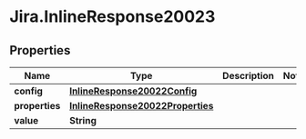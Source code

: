 # Jira.InlineResponse20023

## Properties

Name | Type | Description | Notes
------------ | ------------- | ------------- | -------------
**config** | [**InlineResponse20022Config**](InlineResponse20022Config.md) |  | 
**properties** | [**InlineResponse20022Properties**](InlineResponse20022Properties.md) |  | 
**value** | **String** |  | 


